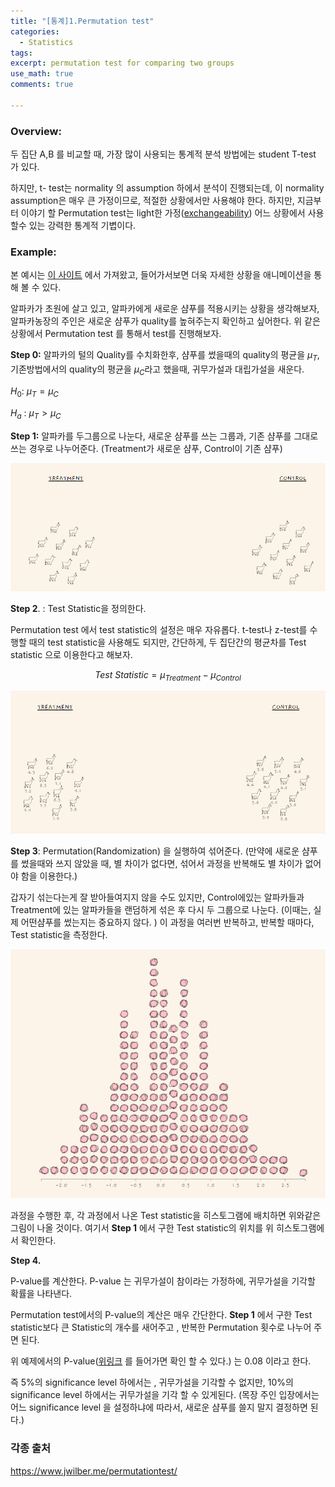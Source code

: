```yaml
---
title: "[통계]1.Permutation test"
categories:
  - Statistics
tags:
excerpt: permutation test for comparing two groups
use_math: true
comments: true

---
```



### Overview:

두 집단 A,B 를 비교할 때, 가장 많이 사용되는 통계적 분석 방법에는 student T-test 가 있다. 

하지만, t- test는 normality 의 assumption 하에서 분석이 진행되는데, 이 normality assumption은 매우 큰 가정이므로, 적절한 상황에서만 사용해야 한다. 하지만, 지금부터 이야기 할 Permutation test는 light한 가정([exchangeability](https://en.wikipedia.org/wiki/Exchangeable_random_variables)) 어느 상황에서 사용할수 있는 강력한 통계적 기볍이다.

### Example:

본 예시는   [이 사이트](https://www.jwilber.me/permutationtest/) 에서 가져왔고, 들어가서보면 더욱 자세한 상황을 애니메이션을 통해 볼 수 있다.

알파카가 초원에 살고 있고, 알파카에게 새로운 샴푸를 적용시키는 상황을 생각해보자, 알파카농장의 주인은 새로운 샴푸가 quality를 높혀주는지 확인하고 싶어한다.  위 같은 상황에서 Permutation test 를 통해서 test를 진행해보자.

**Step 0:**  알파카의 털의 Quality를 수치화한후, 샴푸를 썼을때의 quality의 평균을 $\mu_T$, 기존방법에서의 quality의 평균을 $\mu_C$라고 했을때,  귀무가설과 대립가설을 새운다.

$H_0:$ $\mu_T=\mu_C$

$H_a$ :  $\mu_T>\mu_C$

**Step 1:** 알파카를 두그룹으로 나눈다, 새로운 샴푸를 쓰는 그룹과, 기존 샴푸를 그대로 쓰는 경우로 나누어준다. (Treatment가 새로운 샴푸, Control이 기존 샴푸)

![Untitled](/assets/Image/PermutationTest/Untitled.png)

**Step 2**. :  Test Statistic을 정의한다.

Permutation test 에서 test  statistic의 설정은 매우 자유롭다.  t-test나 z-test를 수행할 때의 test statistic을 사용해도 되지만, 간단하게, 두 집단간의 평균차를 Test statistic 으로 이용한다고 해보자. 


$$Test \ Statistic =\mu_{Treatment}-\mu_{Control}$$


![Untitled](/assets/Image/PermutationTest/Untitled%201.png)

**Step 3**: Permutation(Randomization) 을 실행하여 섞어준다. (만약에 새로운 샴푸를 썼을때와 쓰지 않았을 때, 별 차이가 없다면, 섞어서 과정을 반복해도 별 차이가 없어야 함을 이용한다.)

갑자기 섞는다는게 잘 받아들여지지 않을 수도 있지만, Control에있는 알파카들과 Treatment에 있는 알파카들을 랜덤하게 섞은 후 다시 두 그룹으로 나눈다. (이때는, 실제 어떤샴푸를 썼는지는 중요하지 않다. )  이 과정을 여러번 반복하고, 반복할 때마다, Test statistic을 측정한다.

![Untitled](/assets/Image/PermutationTest/Untitled%202.png)

과정을 수행한 후, 각 과정에서 나온 Test statistic을 히스토그램에 배치하면 위와같은 그림이 나올 것이다.  여기서 **Step 1** 에서 구한 Test statistic의 위치를 위 히스토그램에서 확인한다.

**Step 4.**  

P-value를 계산한다. P-value 는 귀무가설이 참이라는 가정하에, 귀무가설을 기각할 확률을 나타낸다. 

Permutation test에서의 P-value의 계산은 매우 간단한다. **Step 1** 에서 구한 Test statistic보다 큰 Statistic의 개수를 새어주고 , 반복한 Permutation 횟수로 나누어 주면 된다. 

위 예제에서의 P-value([위링크](https://www.jwilber.me/permutationtest/) 를 들어가면 확인 할 수 있다.) 는 0.08 이라고 한다. 

즉 5%의 significance level 하에서는 , 귀무가설을  기각할 수 없지만, 10%의 significance level 하에서는 귀무가설을 기각 할 수 있게된다. (목장 주인 입장에서는 어느 significance level 을 설정하냐에 따라서, 새로운 샴푸를 쓸지 말지 결정하면 된다.)


### 각종 출처
https://www.jwilber.me/permutationtest/